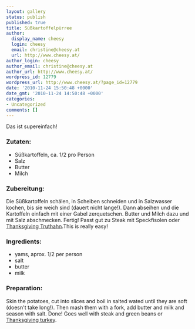 ```yaml
---
layout: gallery
status: publish
published: true
title: Süßkartoffelpürree
author:
  display_name: cheesy
  login: cheesy
  email: christine@cheesy.at
  url: http://www.cheesy.at/
author_login: cheesy
author_email: christine@cheesy.at
author_url: http://www.cheesy.at/
wordpress_id: 12779
wordpress_url: http://www.cheesy.at/?page_id=12779
date: '2010-11-24 15:50:48 +0000'
date_gmt: '2010-11-24 14:50:48 +0000'
categories:
- Uncategorized
comments: []
---
```

<!--:de-->Das ist supereinfach!
### Zutaten:
- Süßkartoffeln, ca. 1/2 pro Person
- Salz
- Butter
- Milch
### Zubereitung:
Die Süßkartoffeln schälen, in Scheiben schneiden und in Salzwasser kochen, bis sie weich sind (dauert nicht lange!). Dann abseihen und die Kartoffeln einfach mit einer Gabel zerquetschen. Butter und Milch dazu und mit Salz abschmecken. Fertig!
Passt gut zu Steak mit Speckfisolen oder [Thanksgiving Truthahn](http://www.cheesy.at/rezepte/hauptspeisen/thanksgiving-truthahn/).<!--:--><!--:en-->This is really easy!
### Ingredients:
- yams, aprox. 1/2 per person
- salt
- butter
- milk
### Preparation:
Skin the potatoes, cut into slices and boil in salted wated until they are soft (doesn't take long!). Then mash them with a fork, add butter and milk and season with salt. Done!
Goes well with steak and green beans or [Thanksgiving turkey](http://www.cheesy.at/rezepte/en/hauptspeisen/thanksgiving-truthahn/).<!--:-->
